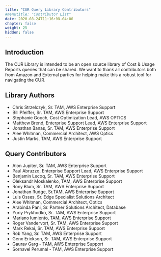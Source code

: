 ```yaml
---
title: "CUR Query Library Contributors"
#menutitle: "Contributor List"
date: 2020-08-24T11:16:08-04:00
chapter: false
weight: 25
hidden: false
---
```


## Introduction
The CUR Library is intended to be an open source library of Cost & Usage Reports queries that can be shared.  We want to thank all contributors both from Amazon and External parties for helping make this a robust tool for navigating the CUR.

## Library Authors
- Chris Strzelczyk, Sr. TAM, AWS Enterprise Support
- Bill Pfeiffer, Sr. TAM, AWS Enterprise Support
- Stephanie Gooch, Cost Optimization Lead, AWS OPTICS
- Matthew Brend, Enterprise Support Lead, AWS Enterprise Support
- Jonathan Banas, Sr. TAM, AWS Enterprise Support
- Alee Whitman, Commercial Architect, AWS Optics
- Justin Marks, TAM, AWS Enterprise Support

## Query Contributors
- Alon Jupiter, Sr. TAM, AWS Enterprise Support
- Paul Abruzzo, Enterprise Support Lead, AWS Enterprise Support
- Benjamin Lecoq, Sr. TAM, AWS Enterprise Support
- Oleksandr Moskalenko, TAM, AWS Enterprise Support
- Rony Blum, Sr. TAM, AWS Enterprise Support
- Jonathan Rudge, Sr.TAM, AWS Enterprise Support
- Luis Osses, Sr. Edge Specialist Solutions Architect
- Alee Whitman, Commercial Architect, Optics
- Arabinda Pani, Sr. Partner Solutions Architect, Database
- Yuriy Prykhodko, Sr. TAM, AWS Enterprise Support
- Mariano Iumiento, TAM, AWS Enterprise Support
- Roger Vandervort, Sr. TAM, AWS Enterprise Support
- Mark Rekai, Sr. TAM, AWS Enterprise Support
- Rob Yang, Sr. TAM, AWS Enterprise Support
- Geno Erickson, Sr. TAM, AWS Enterprise Support
- Gaurav Garg - TAM, AWS Enterprise Support
- Sornavel Perumal - TAM, AWS Enterprise Support